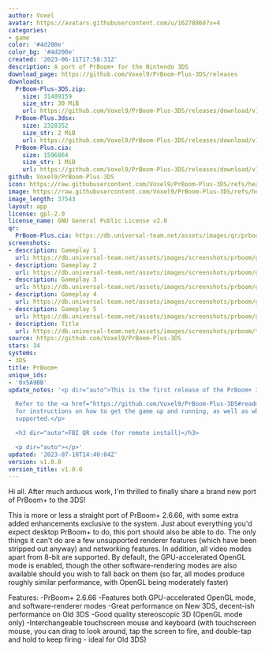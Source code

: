```yaml
---
author: Voxel
avatar: https://avatars.githubusercontent.com/u/16278868?v=4
categories:
- game
color: '#4d200e'
color_bg: '#4d200e'
created: '2023-06-11T17:58:31Z'
description: A port of PrBoom+ for the Nintendo 3DS
download_page: https://github.com/Voxel9/PrBoom-Plus-3DS/releases
downloads:
  PrBoom-Plus-3DS.zip:
    size: 31489159
    size_str: 30 MiB
    url: https://github.com/Voxel9/PrBoom-Plus-3DS/releases/download/v1.0.0/PrBoom-Plus-3DS.zip
  PrBoom-Plus.3dsx:
    size: 2328352
    size_str: 2 MiB
    url: https://github.com/Voxel9/PrBoom-Plus-3DS/releases/download/v1.0.0/PrBoom-Plus.3dsx
  PrBoom-Plus.cia:
    size: 1596864
    size_str: 1 MiB
    url: https://github.com/Voxel9/PrBoom-Plus-3DS/releases/download/v1.0.0/PrBoom-Plus.cia
github: Voxel9/PrBoom-Plus-3DS
icon: https://raw.githubusercontent.com/Voxel9/PrBoom-Plus-3DS/refs/heads/3ds/build/3ds/res/icon.png
image: https://raw.githubusercontent.com/Voxel9/PrBoom-Plus-3DS/refs/heads/3ds/build/3ds/res/banner.png
image_length: 37543
layout: app
license: gpl-2.0
license_name: GNU General Public License v2.0
qr:
  PrBoom-Plus.cia: https://db.universal-team.net/assets/images/qr/prboom-plus-cia.png
screenshots:
- description: Gameplay 1
  url: https://db.universal-team.net/assets/images/screenshots/prboom/gameplay-1.png
- description: Gameplay 2
  url: https://db.universal-team.net/assets/images/screenshots/prboom/gameplay-2.png
- description: Gameplay 3
  url: https://db.universal-team.net/assets/images/screenshots/prboom/gameplay-3.png
- description: Gameplay 4
  url: https://db.universal-team.net/assets/images/screenshots/prboom/gameplay-4.png
- description: Gameplay 5
  url: https://db.universal-team.net/assets/images/screenshots/prboom/gameplay-5.png
- description: Title
  url: https://db.universal-team.net/assets/images/screenshots/prboom/title.png
source: https://github.com/Voxel9/PrBoom-Plus-3DS
stars: 34
systems:
- 3DS
title: PrBoom+
unique_ids:
- '0x5A9BB'
update_notes: '<p dir="auto">This is the first release of the PrBoom+ 3DS port.<br>

  Refer to the <a href="https://github.com/Voxel9/PrBoom-Plus-3DS#readme">README</a>
  for instructions on how to get the game up and running, as well as what is and isn''t
  supported.</p>

  <h3 dir="auto">FBI QR code (for remote install)</h3>

  <p dir="auto"></p>'
updated: '2023-07-10T14:40:04Z'
version: v1.0.0
version_title: v1.0.0
---
```

Hi all. After much arduous work, I'm thrilled to finally share a brand new port of PrBoom+ to the 3DS!

This is more or less a straight port of PrBoom+ 2.6.66, with some extra added enhancements exclusive to the system.
Just about everything you'd expect desktop PrBoom+ to do, this port should also be able to do.
The only things it can't do are a few unsupported renderer features (which have been stripped out anyway) and networking features.
In addition, all video modes apart from 8-bit are supported. By default, the GPU-accelerated OpenGL mode is enabled, though the other software-rendering modes are also available should you wish to fall back on them (so far, all modes produce roughly similar performance, with OpenGL being moderately faster)

Features:
-PrBoom+ 2.6.66
-Features both GPU-accelerated OpenGL mode, and software-renderer modes
-Great performance on New 3DS, decent-ish performance on Old 3DS
-Good quality stereoscopic 3D (OpenGL mode only)
-Interchangeable touchscreen mouse and keyboard
(with touchscreen mouse, you can drag to look around, tap the screen to fire, and double-tap and hold to keep firing - ideal for Old 3DS)